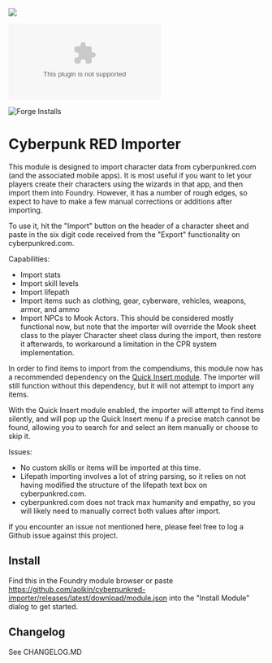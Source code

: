 ![](https://img.shields.io/badge/Foundry-v11-informational)
<!--- Downloads @ Latest Badge -->
![Latest Release Download Count](https://img.shields.io/github/downloads/aolkin/cyberpunkred-importer/latest/module.zip)
<!--- Forge Bazaar Install % Badge -->
![Forge Installs](https://img.shields.io/badge/dynamic/json?label=Forge%20Installs&query=package.installs&suffix=%25&url=https%3A%2F%2Fforge-vtt.com%2Fapi%2Fbazaar%2Fpackage%2Fcyberpunkred-importer&colorB=4aa94a)

# Cyberpunk RED Importer

This module is designed to import character data from cyberpunkred.com (and the
associated mobile apps). It is most useful if you want to let your players
create their characters using the wizards in that app, and then import them
into Foundry. However, it has a number of rough edges, so expect to have to
make a few manual corrections or additions after importing.

To use it, hit the "Import" button on the header of a character sheet and
paste in the six digit code received from the "Export" functionality on
cyberpunkred.com.

Capabilities:
- Import stats
- Import skill levels
- Import lifepath
- Import items such as clothing, gear, cyberware, vehicles, weapons, armor, and ammo
- Import NPCs to Mook Actors. This should be considered mostly functional now,
  but note that the importer will override the Mook sheet class to the player
  Character sheet class during the import, then restore it afterwards, to
  workaround a limitation in the CPR system implementation.

In order to find items to import from the compendiums, this module now has a recommended
dependency on the [Quick Insert module](https://foundryvtt.com/packages/quick-insert).
The importer will still function without this dependency, but it will not attempt to
import any items.

With the Quick Insert module enabled, the importer will attempt to find items silently,
and will pop up the Quick Insert menu if a precise match cannot be found, allowing you
to search for and select an item manually or choose to skip it.

Issues:
- No custom skills or items will be imported at this time.
- Lifepath importing involves a lot of string parsing, so it relies on not
  having modified the structure of the lifepath text box on cyberpunkred.com.
- cyberpunkred.com does not track max humanity and empathy, so you will likely
  need to manually correct both values after import.

If you encounter an issue not mentioned here, please feel free to log a Github
issue against this project.

## Install

Find this in the Foundry module browser or paste
https://github.com/aolkin/cyberpunkred-importer/releases/latest/download/module.json
into the "Install Module" dialog to get started.

## Changelog

See CHANGELOG.MD
